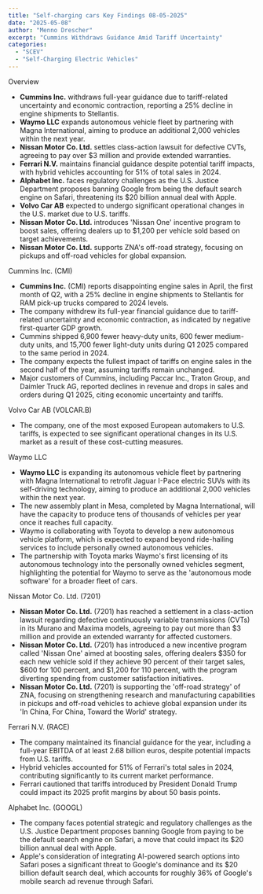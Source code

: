 ```yaml
---
title: "Self-charging cars Key Findings 08-05-2025"
date: "2025-05-08"
author: "Menno Drescher"
excerpt: "Cummins Withdraws Guidance Amid Tariff Uncertainty"
categories:
  - "SCEV"
  - "Self-Charging Electric Vehicles"
---
```


Overview

* **Cummins Inc.** withdraws full-year guidance due to tariff-related uncertainty and economic contraction, reporting a 25% decline in engine shipments to Stellantis.
* **Waymo LLC** expands autonomous vehicle fleet by partnering with Magna International, aiming to produce an additional 2,000 vehicles within the next year.
* **Nissan Motor Co. Ltd.** settles class-action lawsuit for defective CVTs, agreeing to pay over $3 million and provide extended warranties.
* **Ferrari N.V.** maintains financial guidance despite potential tariff impacts, with hybrid vehicles accounting for 51% of total sales in 2024.
* **Alphabet Inc.** faces regulatory challenges as the U.S. Justice Department proposes banning Google from being the default search engine on Safari, threatening its $20 billion annual deal with Apple.
* **Volvo Car AB** expected to undergo significant operational changes in the U.S. market due to U.S. tariffs.
* **Nissan Motor Co. Ltd.** introduces 'Nissan One' incentive program to boost sales, offering dealers up to $1,200 per vehicle sold based on target achievements.
* **Nissan Motor Co. Ltd.** supports ZNA's off-road strategy, focusing on pickups and off-road vehicles for global expansion.

Cummins Inc. (CMI)

* **Cummins Inc.** (CMI) reports disappointing engine sales in April, the first month of Q2, with a 25% decline in engine shipments to Stellantis for RAM pick-up trucks compared to 2024 levels.
* The company withdrew its full-year financial guidance due to tariff-related uncertainty and economic contraction, as indicated by negative first-quarter GDP growth.
* Cummins shipped 6,900 fewer heavy-duty units, 600 fewer medium-duty units, and 15,700 fewer light-duty units during Q1 2025 compared to the same period in 2024.
* The company expects the fullest impact of tariffs on engine sales in the second half of the year, assuming tariffs remain unchanged.
* Major customers of Cummins, including Paccar Inc., Traton Group, and Daimler Truck AG, reported declines in revenue and drops in sales and orders during Q1 2025, citing economic uncertainty and tariffs.

Volvo Car AB (VOLCAR.B)

* The company, one of the most exposed European automakers to U.S. tariffs, is expected to see significant operational changes in its U.S. market as a result of these cost-cutting measures.

Waymo LLC

* **Waymo LLC** is expanding its autonomous vehicle fleet by partnering with Magna International to retrofit Jaguar I-Pace electric SUVs with its self-driving technology, aiming to produce an additional 2,000 vehicles within the next year.
* The new assembly plant in Mesa, completed by Magna International, will have the capacity to produce tens of thousands of vehicles per year once it reaches full capacity.
* Waymo is collaborating with Toyota to develop a new autonomous vehicle platform, which is expected to expand beyond ride-hailing services to include personally owned autonomous vehicles.
* The partnership with Toyota marks Waymo's first licensing of its autonomous technology into the personally owned vehicles segment, highlighting the potential for Waymo to serve as the 'autonomous mode software' for a broader fleet of cars.

Nissan Motor Co. Ltd. (7201)

* **Nissan Motor Co. Ltd.** (7201) has reached a settlement in a class-action lawsuit regarding defective continuously variable transmissions (CVTs) in its Murano and Maxima models, agreeing to pay out more than $3 million and provide an extended warranty for affected customers.
* **Nissan Motor Co. Ltd.** (7201) has introduced a new incentive program called 'Nissan One' aimed at boosting sales, offering dealers $350 for each new vehicle sold if they achieve 90 percent of their target sales, $600 for 100 percent, and $1,200 for 110 percent, with the program diverting spending from customer satisfaction initiatives.
* **Nissan Motor Co. Ltd.** (7201) is supporting the 'off-road strategy' of ZNA, focusing on strengthening research and manufacturing capabilities in pickups and off-road vehicles to achieve global expansion under its 'In China, For China, Toward the World' strategy.

Ferrari N.V. (RACE)

* The company maintained its financial guidance for the year, including a full-year EBITDA of at least 2.68 billion euros, despite potential impacts from U.S. tariffs.
* Hybrid vehicles accounted for 51% of Ferrari's total sales in 2024, contributing significantly to its current market performance.
* Ferrari cautioned that tariffs introduced by President Donald Trump could impact its 2025 profit margins by about 50 basis points.

Alphabet Inc. (GOOGL)

* The company faces potential strategic and regulatory challenges as the U.S. Justice Department proposes banning Google from paying to be the default search engine on Safari, a move that could impact its $20 billion annual deal with Apple.
* Apple's consideration of integrating AI-powered search options into Safari poses a significant threat to Google's dominance and its $20 billion default search deal, which accounts for roughly 36% of Google's mobile search ad revenue through Safari.